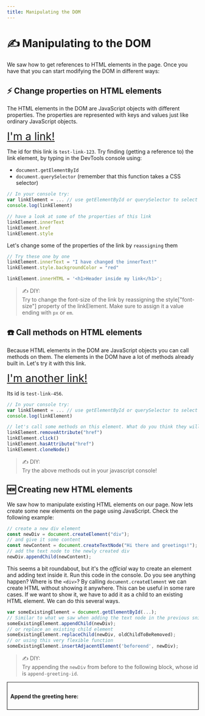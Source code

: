 ```yaml
---
title: Manipulating the DOM
---
```


# ✍️ Manipulating to the DOM

We saw how to get references to HTML elements in the page. Once you have that you can start modifying the DOM in different ways:

## ⚡ Change properties on HTML elements  
 
The HTML elements in the DOM are JavaScript objects with different properties. The properties are represented with keys and values just like ordinary JavaScript objects.

<div>
<a id="test-link-123" href="#" style="font-size: 2em">I'm a link!</a>
</div>

The id for this link is `test-link-123`. Try finding (getting a reference to) the link element, by typing in the DevTools console using:

+ `document.getElementById`
+ `document.querySelector` (remember that this function takes a CSS selector)

```js
// In your console try:
var linkElement = ... // use getElementById or querySelector to select the link element
console.log(linkElement) 

// have a look at some of the properties of this link
linkElement.innerText
linkElement.href
linkElement.style
```

Let's change some of the properties of the link by `reassigning` them

```js
// Try these one by one
linkElement.innerText = "I have changed the innerText!"
linkElement.style.backgroundColor = "red"

linkElement.innerHTML = '<h1>Header inside my link</h1>';
```
> ✍️ DIY:  
> Try to change the font-size of the link by reassigning the style\["font-size"\] property of the linkElement. Make sure to assign it a value ending with `px` or `em`. 

## ☎️ Call methods on HTML elements  

Because HTML elements in the DOM are JavaScript objects you can call methods on them. The elements in the DOM have a lot of methods already built in. 
Let's try it with this link. 

<div>
<a id="test-link-456" href="#" style="font-size: 2em">I'm another link!</a>
</div>

Its id is `test-link-456`.

```js
// In your console try:
var linkElement = ... // use getElementById or querySelector to select the link element
console.log(linkElement) 

// let's call some methods on this element. What do you think they will do?
linkElement.removeAttribute("href")
linkElement.click()
linkElement.hasAttribute("href")
linkElement.cloneNode()
```

> ✍️ DIY:  
> Try the above methods out in your javascript console!

## 🆕  Creating new HTML elements

We saw how to manipulate existing HTML elements on our page. Now lets create some new elements on the page using JavaScript. Check the following example:

```js
// create a new div element 
const newDiv = document.createElement("div"); 
// and give it some content 
const newContent = document.createTextNode("Hi there and greetings!"); 
// add the text node to the newly created div
newDiv.appendChild(newContent);  
```

This seems a bit roundabout, but it's the *official* way to create an element and adding text inside it. Run this code in the console. Do you see anything happen? Where is the `<div>`? By calling `document.createElement` we can create HTML without showing it anywhere. This can be useful in some rare cases. If we want to show it, we have to add it as a child to an existing HTML element. We can do this several ways.

```js
var someExistingElement = document.getElementById(...);
// Similar to what we saw when adding the text node in the previous snippet.
someExistingElement.appendChild(newDiv);
// or replace an existing child element
someExistingElement.replaceChild(newDiv, oldChildToBeRemoved);
// or using this very flexible function
someExistingElement.insertAdjacentElement('beforeend', newDiv);
```

> ✍️ DIY:  
> Try appending the `newDiv` from before to the following block, whose id is `append-greeting-id`.

<div id="append-greeting-id" style="border: 1px solid black; padding: 0.5rem;">
<h4>Append the greeting here:</h4>
</div>

